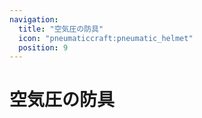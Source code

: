 ```yaml
---
navigation:
  title: "空気圧の防具"
  icon: "pneumaticcraft:pneumatic_helmet"
  position: 9
---
```


# 空気圧の防具

<SubPages />